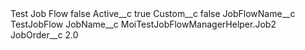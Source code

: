 <?xml version="1.0" encoding="UTF-8"?>
<CustomMetadata xmlns="http://soap.sforce.com/2006/04/metadata" xmlns:xsi="http://www.w3.org/2001/XMLSchema-instance" xmlns:xsd="http://www.w3.org/2001/XMLSchema">
    <label>Test Job Flow</label>
    <protected>false</protected>
    <values>
        <field>Active__c</field>
        <value xsi:type="xsd:boolean">true</value>
    </values>
    <values>
        <field>Custom__c</field>
        <value xsi:type="xsd:boolean">false</value>
    </values>
    <values>
        <field>JobFlowName__c</field>
        <value xsi:type="xsd:string">TestJobFlow</value>
    </values>
    <values>
        <field>JobName__c</field>
        <value xsi:type="xsd:string">MoiTestJobFlowManagerHelper.Job2</value>
    </values>
    <values>
        <field>JobOrder__c</field>
        <value xsi:type="xsd:double">2.0</value>
    </values>
</CustomMetadata>

